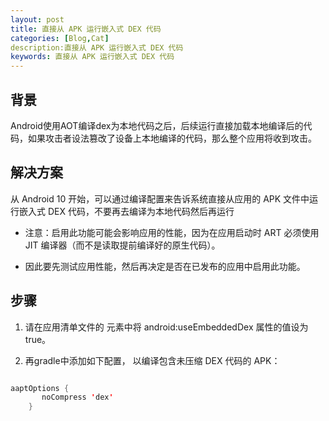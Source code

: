 ```yaml
---
layout: post
title: 直接从 APK 运行嵌入式 DEX 代码
categories: [Blog,Cat]
description:直接从 APK 运行嵌入式 DEX 代码
keywords: 直接从 APK 运行嵌入式 DEX 代码
---
```


## 背景

Android使用AOT编译dex为本地代码之后，后续运行直接加载本地编译后的代码，如果攻击者设法篡改了设备上本地编译的代码，那么整个应用将收到攻击。

## 解决方案

从 Android 10 开始，可以通过编译配置来告诉系统直接从应用的 APK 文件中运行嵌入式 DEX 代码，不要再去编译为本地代码然后再运行

- 注意：启用此功能可能会影响应用的性能，因为在应用启动时 ART 必须使用 JIT 编译器（而不是读取提前编译好的原生代码）。

- 因此要先测试应用性能，然后再决定是否在已发布的应用中启用此功能。

## 步骤


1. 请在应用清单文件的 <application> 元素中将 android:useEmbeddedDex 属性的值设为 true。

2. 再gradle中添加如下配置， 以编译包含未压缩 DEX 代码的 APK：

```Java

aaptOptions {
       noCompress 'dex'
    }
    
```

